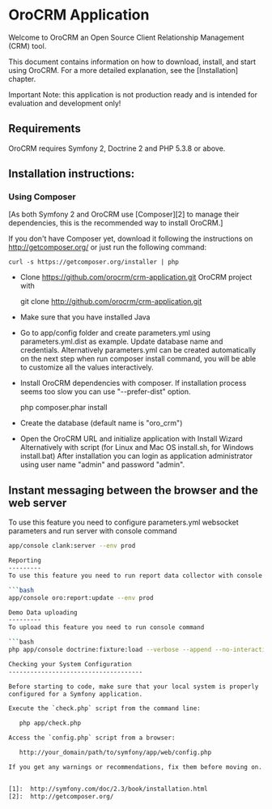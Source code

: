 OroCRM Application
========================

Welcome to OroCRM an Open Source Client Relationship Management (CRM) tool.

This document contains information on how to download, install, and start
using OroCRM. For a more detailed explanation, see the [Installation]
chapter.

Important Note: this application is not production ready and is intended for evaluation and development only!

Requirements
------------

OroCRM requires Symfony 2, Doctrine 2 and PHP 5.3.8 or above.

Installation instructions:
-------------------------


### Using Composer

[As both Symfony 2 and OroCRM use [Composer][2] to manage their dependencies, this is the recommended way to install OroCRM.]

If you don't have Composer yet, download it following the instructions on
http://getcomposer.org/ or just run the following command:

    curl -s https://getcomposer.org/installer | php

- Clone https://github.com/orocrm/crm-application.git OroCRM project with

    git clone http://github.com/orocrm/crm-application.git

- Make sure that you have installed Java

- Go to app/config folder and create parameters.yml using parameters.yml.dist as example. Update database name and credentials.
  Alternatively parameters.yml can be created automatically on the next step when run composer install command,
  you will be able to customize all the values interactively.
- Install OroCRM dependencies with composer. If installation process seems too slow you can use "--prefer-dist" option.

    php composer.phar install

- Create the database (default name is "oro_crm")

- Open the OroCRM URL and initialize application with Install Wizard
  Alternatively with script (for Linux and Mac OS install.sh, for Windows install.bat)
  After installation you can login as application administrator using user name "admin" and password "admin".

Instant messaging between the browser and the web server
--------------------------------------------------------
To use this feature you need to configure parameters.yml websocket parameters and run server with console command

 ```bash
app/console clank:server --env prod

Reporting
---------
To use this feature you need to run report data collector with console command

 ```bash
app/console oro:report:update --env prod

Demo Data uploading
---------
To upload this feature you need to run console command

 ```bash
php app/console doctrine:fixture:load --verbose --append --no-interaction --env=prod --fixtures=vendor/oro/crm/src/OroCRM/Bundle/DemoDataBundle/DataFixtures

Checking your System Configuration
-------------------------------------

Before starting to code, make sure that your local system is properly
configured for a Symfony application.

Execute the `check.php` script from the command line:

    php app/check.php

Access the `config.php` script from a browser:

    http://your_domain/path/to/symfony/app/web/config.php

If you get any warnings or recommendations, fix them before moving on.


[1]:  http://symfony.com/doc/2.3/book/installation.html
[2]:  http://getcomposer.org/
